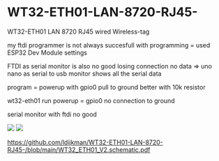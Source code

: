 # WT32-ETH01-LAN-8720-RJ45-
WT32-ETH01 LAN 8720 RJ45 wired  Wireless-tag

my ftdi programmer is not always succesfull with programming = used ESP32 Dev Module settings

FTDI as serial monitor is also no good losing connection no data => uno nano as serial to usb monitor shows all the serial data

program = powerup with gpio0 pull to ground better with 10k resistor

wt32-eth01 run powerup = gpio0 no connection to ground

serial monitor with ftdi no good

<img src="https://github.com/ldijkman/WT32-ETH01-LAN-8720-RJ45-/blob/main/wt32prog.jpg">

<img src="https://github.com/ldijkman/WT32-ETH01-LAN-8720-RJ45-/blob/main/WT32-ETH01.jpeg">

https://github.com/ldijkman/WT32-ETH01-LAN-8720-RJ45-/blob/main/WT32_ETH01_V2.schematic.pdf
